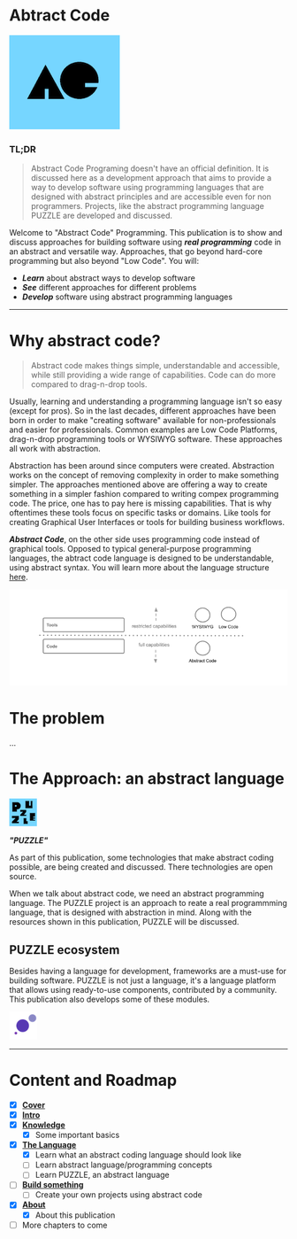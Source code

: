 
# Abtract Code

![Banner](assets/ac-logo-md.png "Banner")


### TL;DR

> Abstract Code Programing doesn't have an official definition. It is discussed here as a development approach that aims to provide a way to develop software using programming languages that are designed with abstract principles and are accessible even for non programmers. Projects, like the abstract programming language PUZZLE are developed and discussed.



Welcome to "Abstract Code" Programming. This publication is to show and discuss approaches for building software using ***real programming*** code in an abstract and versatile way. Approaches, that go beyond hard-core programming but also beyond "Low Code". You will:

* ***Learn*** about abstract ways to develop software
* ***See*** different approaches for different problems
* ***Develop*** software using abstract programming languages



---

# Why abstract code?

> Abstract code makes things simple, understandable and accessible, while still providing a wide range of capabilities. Code can do more compared to drag-n-drop tools. 


Usually, learning and understanding a programming language isn't so easy (except for pros). So in the last decades, different approaches have been born in order to make "creating software" available for non-professionals and easier for professionals. Common examples are Low Code Platforms, drag-n-drop programming tools or WYSIWYG software. These approaches all work with abstraction.

Abstraction has been around since computers were created. Abstraction works on the concept of removing complexity in order to make something simpler. The approaches mentioned above are offering a way to create something in a simpler fashion compared to writing compex programming code. The price, one has to pay here is missing capabilities. That is why oftentimes these tools focus on specific tasks or domains. Like tools for creating Graphical User Interfaces or tools for building business workflows.

***Abstract Code***, on the other side uses programming code instead of graphical tools. Opposed to typical general-purpose programming languages, the abtract code language is designed to be understandable, using abstract syntax. You will learn more about the language structure [here](LANGUAGE-GUIDE).


![Development Layers](assets/development-layers.png)


# The problem

...



# The Approach: an abstract language

![Puzzle](assets/puzzle.png "Puzzle")

***"PUZZLE"***

As part of this publication, some technologies that make abstract coding possible, are being created and discussed. There technologies are open source.




When we talk about abstract code, we need an abstract programming language. The PUZZLE project is an approach to  reate a real programmming language, that is designed with abstraction in mind. Along with the resources shown in this publication, PUZZLE will be discussed.


## PUZZLE ecosystem

Besides having a language for development, frameworks are a must-use for building software. PUZZLE is not just a language, it's a language platform that allows using ready-to-use components, contributed by a community. This publication also develops some of these modules.

![OBJY](assets/objy.png "OBJY")

---

# Content and Roadmap

- [x] <b>[Cover](/)</b>
- [x] <b>[Intro](README)</b>
- [x] <b>[Knowledge](BASICS) </b>
	- [x] Some important basics
- [x] <b>[The Language](LANGUAGE-GUIDE) </b>
	- [x] Learn what an abstract coding language should look like
	- [ ] Learn abstract language/programming concepts
	- [ ] Learn PUZZLE, an abstract language
- [ ] <b>[Build something](BUILD)</b>
	- [ ] Create your own projects using abstract code
- [x] <b>[About](ABOUT)</b>
	- [x] About this publication
- [ ] More chapters to come